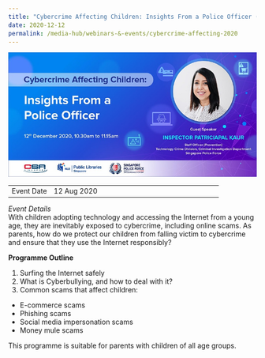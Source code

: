 ```yaml
---
title: "Cybercrime Affecting Children: Insights From a Police Officer (12 Dec 2020)"
date: 2020-12-12
permalink: /media-hub/webinars-&-events/cybercrime-affecting-2020
---
```

![Cybercrime Affecting Children](/images/media-hub/events/till-2020/cybercrime-affecting-2020.jpeg)

<table style="width:100%">
  <tr>
    <td style="width:20%">Event Date</td>	
    <td style="width:80%">12 Aug 2020</td>	
  </tr>
</table>

*Event Details*<br>	
With children adopting technology and accessing the Internet from a young age, they are inevitably exposed to cybercrime, including online scams. As parents, how do we protect our children from falling victim to cybercrime and ensure that they use the Internet responsibly?

**Programme Outline**

1. Surfing the Internet safely 
2. What is Cyberbullying, and how to deal with it?
3. Common scams that affect children:
* E-commerce scams
* Phishing scams
* Social media impersonation scams
* Money mule scams

This programme is suitable for parents with children of all age groups.
